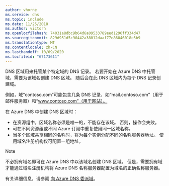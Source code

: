 ```yaml
---
author: vhorne
ms.service: dns
ms.topic: include
ms.date: 11/25/2018
ms.author: victorh
ms.openlocfilehash: 74031a8dbc9b64d6a09533789eed1296ff334d47
ms.sourcegitcommit: 829d951d5c90442a38012daaf77e86046018e5b9
ms.translationtype: MT
ms.contentlocale: zh-CN
ms.lasthandoff: 10/09/2020
ms.locfileid: "67173611"
---
```

DNS 区域用来托管某个特定域的 DNS 记录。 若要开始在 Azure DNS 中托管域，需要为该域名创建 DNS 区域。 随后会在此 DNS 区域内为每个 DNS 记录创建域。

例如，域“contoso.com”可能包含几条 DNS 记录，如“mail.contoso.com”（用于邮件服务器）和“www.contoso.com”（用于网站）。

在 Azure DNS 中创建 DNS 区域时：

* 在资源组中，区域名称必须是唯一的，不能存在该域。 否则，操作会失败。
* 可在不同资源组或不同 Azure 订阅中重复使用同一区域名称。
* 当多个区域共享相同的名称时，将为每个实例分配不同的名称服务器地址。 使用域名注册机构仅可配置一组地址。

> [!NOTE]
> 不必拥有域名即可在 Azure DNS 中以该域名创建 DNS 区域。 但是，需要拥有域才能通过域名注册机构将 Azure DNS 名称服务器配置为域名的正确名称服务器。
> 
> 有关详细信息，请参阅 [向 Azure DNS 委派域](../articles/dns/dns-domain-delegation.md)。